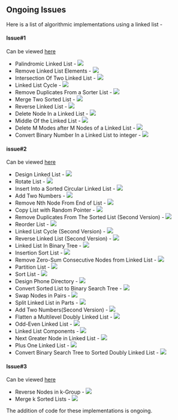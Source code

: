 ## Ongoing Issues

Here is a list of algorithmic implementations using a linked list -

#### Issue#1

Can be viewed [here](https://github.com/Abhijit2505/eduAlgo/issues/1)

* Palindromic Linked List - <img src ="https://img.shields.io/badge/-implemented-green">
* Remove Linked List Elements - <img src ="https://img.shields.io/badge/-implemented-green">
* Intersection Of Two Linked List - <img src ="https://img.shields.io/badge/-easy-brightgreen">
* Linked List Cycle - <img src ="https://img.shields.io/badge/-easy-brightgreen">
* Remove Duplicates From a Sorter List - <img src ="https://img.shields.io/badge/-implemented-green">
* Merge Two Sorted List - <img src ="https://img.shields.io/badge/-implemented-green">
* Reverse Linked List - <img src ="https://img.shields.io/badge/-implemented-green">
* Delete Node In a Linked List - <img src ="https://img.shields.io/badge/-implemented-green">
* Middle Of the Linked List - <img src ="https://img.shields.io/badge/-implemented-green">
* Delete M Modes after M Nodes of a Linked List - <img src ="https://img.shields.io/badge/-easy-brightgreen">
* Convert Binary Number In a Linked List to integer - <img src ="https://img.shields.io/badge/-easy-brightgreen">

#### issue#2

Can be viewed [here](https://github.com/Abhijit2505/eduAlgo/issues/2)

* Design Linked List - <img src ="https://img.shields.io/badge/-intermediate-orange">
* Rotate List - <img src ="https://img.shields.io/badge/-intermediate-orange">
* Insert Into a Sorted Circular Linked List - <img src ="https://img.shields.io/badge/-intermediate-orange">
* Add Two Numbers - <img src ="https://img.shields.io/badge/-intermediate-orange">
* Remove Nth Node From End of List - <img src ="https://img.shields.io/badge/-intermediate-orange">
* Copy List with Random Pointer - <img src ="https://img.shields.io/badge/-intermediate-orange">
* Remove Duplicates From The Sorted List (Second Version) - <img src ="https://img.shields.io/badge/-intermediate-orange">
* Reorder List - <img src ="https://img.shields.io/badge/-intermediate-orange">
* Linked List Cycle (Second Version) - <img src ="https://img.shields.io/badge/-intermediate-orange">
* Reverse Linked List (Second Version) - <img src ="https://img.shields.io/badge/-intermediate-orange">
* Linked List In Binary Tree - <img src ="https://img.shields.io/badge/-intermediate-orange">
* Insertion Sort List - <img src ="https://img.shields.io/badge/-intermediate-orange">
* Remove Zero-Sum Consecutive Nodes from Linked List - <img src ="https://img.shields.io/badge/-intermediate-orange">
* Partition List - <img src ="https://img.shields.io/badge/-intermediate-orange">
* Sort List - <img src ="https://img.shields.io/badge/-intermediate-orange">
* Design Phone Directory - <img src ="https://img.shields.io/badge/-intermediate-orange">
* Convert Sorted List to Binary Search Tree - <img src ="https://img.shields.io/badge/-intermediate-orange">
* Swap Nodes in Pairs - <img src ="https://img.shields.io/badge/-intermediate-orange">
* Split Linked List in Parts - <img src ="https://img.shields.io/badge/-intermediate-orange">
* Add Two Numbers(Second Version) - <img src ="https://img.shields.io/badge/-intermediate-orange">
* Flatten a Multilevel Doubly Linked List - <img src ="https://img.shields.io/badge/-intermediate-orange">
* Odd-Even Linked List - <img src ="https://img.shields.io/badge/-intermediate-orange">
* Linked List Components - <img src ="https://img.shields.io/badge/-intermediate-orange">
* Next Greater Node in Linked List - <img src ="https://img.shields.io/badge/-intermediate-orange">
* Plus One Linked List - <img src ="https://img.shields.io/badge/-intermediate-orange">
* Convert Binary Search Tree to Sorted Doubly Linked List - <img src ="https://img.shields.io/badge/-intermediate-orange">

#### Issue#3

Can be viewed [here](https://github.com/Abhijit2505/eduAlgo/issues/3)

* Reverse Nodes in k-Group - <img src ="https://img.shields.io/badge/-hard-red">
* Merge k Sorted Lists - <img src ="https://img.shields.io/badge/-hard-red">

The addition of code for these implementations is ongoing.
